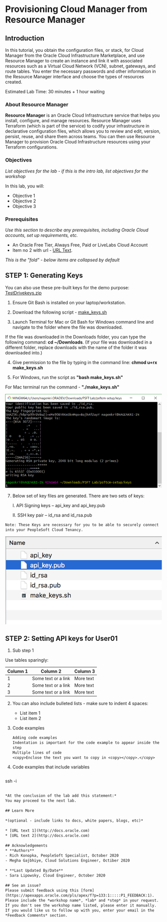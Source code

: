 # Provisioning Cloud Manager from Resource Manager

## Introduction

In this tutorial, you obtain the configuration files, or stack, for Cloud Manager from the Oracle Cloud Infrastructure Marketplace, and use Resource Manager to create an instance and link it with associated resources such as a Virtual Cloud Network (VCN), subnet, gateways, and route tables. You enter the necessary passwords and other information in the Resource Manager interface and choose the types of resources created.

Estimated Lab Time: 30 minutes + 1 hour waiting

### About Resource Manager
**Resource Manager** is an Oracle Cloud Infrastructure service that helps you install, configure, and manage resources. Resource Manager uses Terraform (which is part of the service) to codify your infrastructure in declarative configuration files, which allows you to review and edit, version, persist, reuse, and share them across teams. You can then use Resource Manager to provision Oracle Cloud Infrastructure resources using your Terraform configurations.

### Objectives

*List objectives for the lab - if this is the intro lab, list objectives for the workshop*

In this lab, you will:
* Objective 1
* Objective 2
* Objective 3

### Prerequisites

*Use this section to describe any prerequisites, including Oracle Cloud accounts, set up requirements, etc.*

* An Oracle Free Tier, Always Free, Paid or LiveLabs Cloud Account
* Item no 2 with url - [URL Text](https://www.oracle.com).

*This is the "fold" - below items are collapsed by default*

## **STEP 1**: Generating Keys

You can also use these pre-built keys for the demo purpose: [TestDrivekeys.zip](TestDrivekeys.zip)

1. Ensure Git Bash is installed on your laptop/workstation.

2. Download the following script - [make_keys.sh](make_keys.sh)

3. Launch Terminal for Mac or Git Bash for Windows command line and navigate to the folder where the file was downloaded.

If the file was downloaded in the Downloads folder, you can type the following command: **cd ~/Downloads**. (If your file was downloaded in a different folder, replace downloads with the name of the folder it was downloaded into.)

4. Give permission to the file by typing in the command line: **chmod u+rx make_keys.sh**

6. For Windows, run the script as **"bash make_keys.sh"**

For Mac terminal run the command - **"./make_keys.sh"**

![](./images/4.png " ")

7. Below set of key files are generated.  There are two sets of keys:

	I.	API Signing keys – api\_key and api\_key.pub

	II.	SSH key pair – id\_rsa and id\_rsa.pub

```
Note: These Keys are necessary for you to be able to securely connect into your PeopleSoft Cloud Tenancy.
```
![](./images/apikeypub.png " ")


## **STEP 2:** Setting API keys for User01

1. Sub step 1

  Use tables sparingly:

  | Column 1 | Column 2 | Column 3 |
  | --- | --- | --- |
  | 1 | Some text or a link | More text  |
  | 2 |Some text or a link | More text |
  | 3 | Some text or a link | More text |

2. You can also include bulleted lists - make sure to indent 4 spaces:

    - List item 1
    - List item 2

3. Code examples

    ```
    Adding code examples
  	Indentation is important for the code example to appear inside the step
    Multiple lines of code
  	<copy>Enclose the text you want to copy in <copy></copy>.</copy>
    ```

4. Code examples that include variables

	```
  <copy>ssh -i <ssh-key-file></copy>
  ```

*At the conclusion of the lab add this statement:*
You may proceed to the next lab.

## Learn More

*(optional - include links to docs, white papers, blogs, etc)*

* [URL text 1](http://docs.oracle.com)
* [URL text 2](http://docs.oracle.com)

## Acknowledgements
* **Authors** 
- Rich Konopka, PeopleSoft Specialist, October 2020
- Megha Gajbhiye, Cloud Solutions Engineer, Octiber 2020

* **Last Updated By/Date** 
- Sara Lipowsky, Cloud Engineer, October 2020

## See an issue?
Please submit feedback using this [form](https://apexapps.oracle.com/pls/apex/f?p=133:1:::::P1_FEEDBACK:1). Please include the *workshop name*, *lab* and *step* in your request.  If you don't see the workshop name listed, please enter it manually. If you would like us to follow up with you, enter your email in the *Feedback Comments* section.
